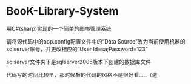 # BooK-Library-System
用C#(sharp)实现的一个简单的图书管理系统

请将源代码中的app.config配置文件中的“Data Source”改为当前使用机器的sqlserver账号，并更改相应的“User Id=sa;Password=123”

sqlserver文件夹下是sqlserver2005版本下创建的数据库文件

代码写的时间比较早，那时候敲的代码的风格不是很好看.....（逃
